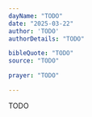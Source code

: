 ```yaml
---
dayName: "TODO"
date: "2025-03-22"
author: 'TODO'
authorDetails: "TODO"

bibleQuote: "TODO"
source: "TODO"

prayer: "TODO"

---
```


TODO
